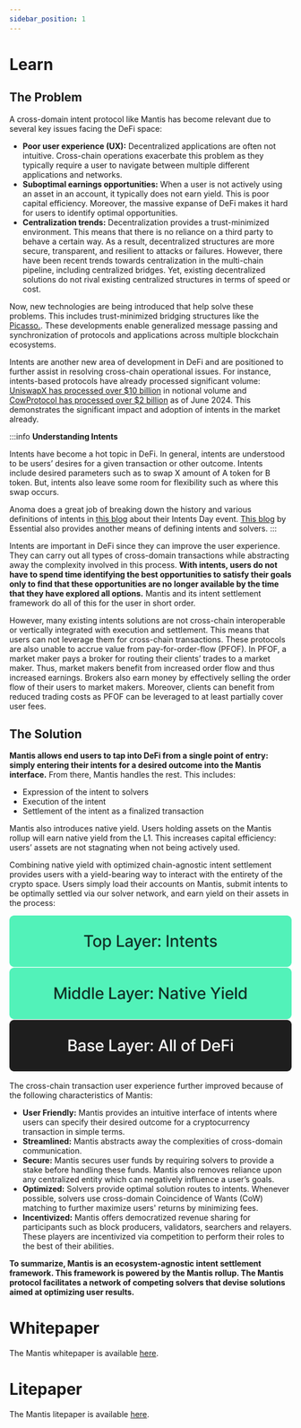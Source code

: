 ```yaml
---
sidebar_position: 1
---
```

# Learn 
## The Problem

A cross-domain intent protocol like Mantis has become relevant due to several key issues facing the DeFi space:

- **Poor user experience (UX):** Decentralized applications are often not intuitive. Cross-chain operations exacerbate this problem as they typically require a user to navigate between multiple different applications and networks.
- **Suboptimal earnings opportunities:** When a user is not actively using an asset in an account, it typically does not earn yield. This is poor capital efficiency. Moreover, the massive expanse of DeFi makes it hard for users to identify optimal opportunities.
- **Centralization trends:** Decentralization provides a trust-minimized environment. This means that there is no reliance on a third party to behave a certain way. As a result, decentralized structures are more secure, transparent, and resilient to attacks or failures. However, there have been recent trends towards centralization in the multi-chain pipeline, including centralized bridges. Yet, existing decentralized solutions do not rival existing centralized structures in terms of speed or cost.

Now, new technologies are being introduced that help solve these problems. This includes trust-minimized bridging structures like the [Picasso.](http://picasso.xyz). These developments enable generalized message passing and synchronization of protocols and applications across multiple blockchain ecosystems.

Intents are another new area of development in DeFi and are positioned to further assist in resolving cross-chain operational issues. For instance, intents-based protocols have already processed significant volume: [UniswapX has processed over $10 billion](https://dune.com/phu/uniswapx) in notional volume and [CowProtocol has processed over $2 billion](https://dune.com/cowprotocol/cowswap-high-level-metrics-dashboard?Aggregate+by_e759c2=Week) as of June 2024. This demonstrates the significant impact and adoption of intents in the market already.

:::info
**Understanding Intents**

Intents have become a hot topic in DeFi. In general, intents are understood to be users’ desires for a given transaction or other outcome. Intents include desired parameters such as to swap X amount of A token for B token. But, intents also leave some room for flexibility such as where this swap occurs.

Anoma does a great job of breaking down the history and various definitions of intents in [this blog](https://anoma.net/blog/intents-arent-real) about their Intents Day event. [This blog](https://blog.essential.builders/introducing-essential/) by Essential also provides another means of defining intents and solvers.
:::

Intents are important in DeFi since they can improve the user experience. They can carry out all types of cross-domain transactions while abstracting away the complexity involved in this process. **With intents, users do not have to spend time identifying the best opportunities to satisfy their goals only to find that these opportunities are no longer available by the time that they have explored all options.** Mantis and its intent settlement framework do all of this for the user in short order.

However, many existing intents solutions are not cross-chain interoperable or vertically integrated with execution and settlement. This means that users can not leverage them for cross-chain transactions. These protocols are also unable to accrue value from pay-for-order-flow (PFOF). In PFOF, a market maker pays a broker for routing their clients’ trades to a market maker. Thus, market makers benefit from increased order flow and thus increased earnings. Brokers also earn money by effectively selling the order flow of their users to market makers. Moreover, clients can benefit from reduced trading costs as PFOF can be leveraged to at least partially cover user fees.

## The Solution

**Mantis allows end users to tap into DeFi from a single point of entry: simply entering their intents for a desired outcome into the Mantis interface.** From there, Mantis handles the rest. This includes:

- Expression of the intent to solvers
- Execution of the intent
- Settlement of the intent as a finalized transaction

Mantis also introduces native yield. Users holding assets on the Mantis rollup will earn native yield from the L1. This increases capital efficiency: users’ assets are not stagnating when not being actively used.

Combining native yield with optimized chain-agnostic intent settlement provides users with a yield-bearing way to interact with the entirety of the crypto space. Users simply load their accounts on Mantis, submit intents to be optimally settled via our solver network, and earn yield on their assets in the process:

![stack](../concepts/mantis-stack.png)


The cross-chain transaction user experience further improved because of the following characteristics of Mantis:

- **User Friendly:** Mantis provides an intuitive interface of intents where users can specify their desired outcome for a cryptocurrency transaction in simple terms.
- **Streamlined:** Mantis abstracts away the complexities of cross-domain communication.
- **Secure:** Mantis secures user funds by requiring solvers to provide a stake before handling these funds. Mantis also removes reliance upon any centralized entity which can negatively influence a user’s goals.
- **Optimized:** Solvers provide optimal solution routes to intents. Whenever possible, solvers use cross-domain Coincidence of Wants (CoW) matching to further maximize users' returns by minimizing fees.
- **Incentivized:** Mantis offers democratized revenue sharing for participants such as block producers, validators, searchers and relayers. These players are incentivized via competition to perform their roles to the best of their abilities.

**To summarize, Mantis is an ecosystem-agnostic intent settlement framework. This framework is powered by the Mantis rollup. The Mantis protocol facilitates a network of competing solvers that devise solutions aimed at optimizing user results.**

# Whitepaper

The Mantis whitepaper is available [here](https://assets.website-files.com/65b28e756a8eda2e91e76ca4/6656289f21123d6215091555_MANTIS%20Whitepaper.pdf).

# Litepaper

The Mantis litepaper is available [here](https://assets.website-files.com/65b28e756a8eda2e91e76ca4/6655e8e69277b97e9c11c793_MANTIS%20Litepaper.pdf).
